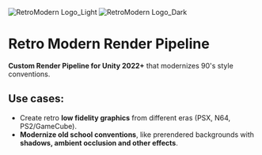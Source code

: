 ![RetroModern Logo_Light](https://github.com/RP1930pla/Retro-Modern-Render-Pipeline/assets/47044476/3c4b70d6-d65b-4a9f-8ebb-ebfc43380ce7#gh-light-mode-only)
![RetroModern Logo_Dark](https://github.com/RP1930pla/Retro-Modern-Render-Pipeline/assets/47044476/bca50f00-e298-4b7a-b384-ff31d1180037#gh-dark-mode-only)

# Retro Modern Render Pipeline
**Custom Render Pipeline for Unity 2022+** that modernizes 90's style conventions.

## Use cases:

 - Create retro **low fidelity graphics** from different eras (PSX, N64, PS2/GameCube).
 - **Modernize old school conventions**, like prerendered backgrounds with **shadows, ambient occlusion and other effects**.
